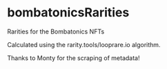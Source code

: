 # bombatonicsRarities
Rarities for the Bombatonics NFTs

Calculated using the rarity.tools/looprare.io algorithm.

Thanks to Monty for the scraping of metadata!
